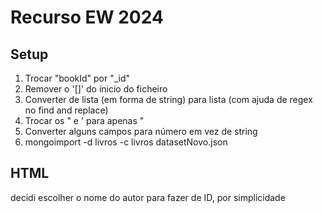 # Recurso EW 2024

## Setup

1. Trocar "bookId" por "_id"
2. Remover o '[]' do inicio do ficheiro
3. Converter de lista (em forma de string) para lista (com ajuda de regex no find and replace)
4. Trocar os \" e ' para apenas "
5. Converter alguns campos para número em vez de string
6. mongoimport -d livros -c livros datasetNovo.json

## HTML
decidi escolher o nome do autor para fazer de ID, por simplicidade
